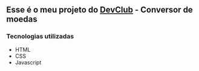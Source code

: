 <h2>Esse é o meu projeto do <a href="https://rodolfomori.com.br/devclub">DevClub</a> - Conversor de moedas</h2>


<h3>Tecnologias utilizadas</h3>
  <ul>
    <li>HTML</li>
    <li>CSS</li>
    <li>Javascript</li>
  </ul>
